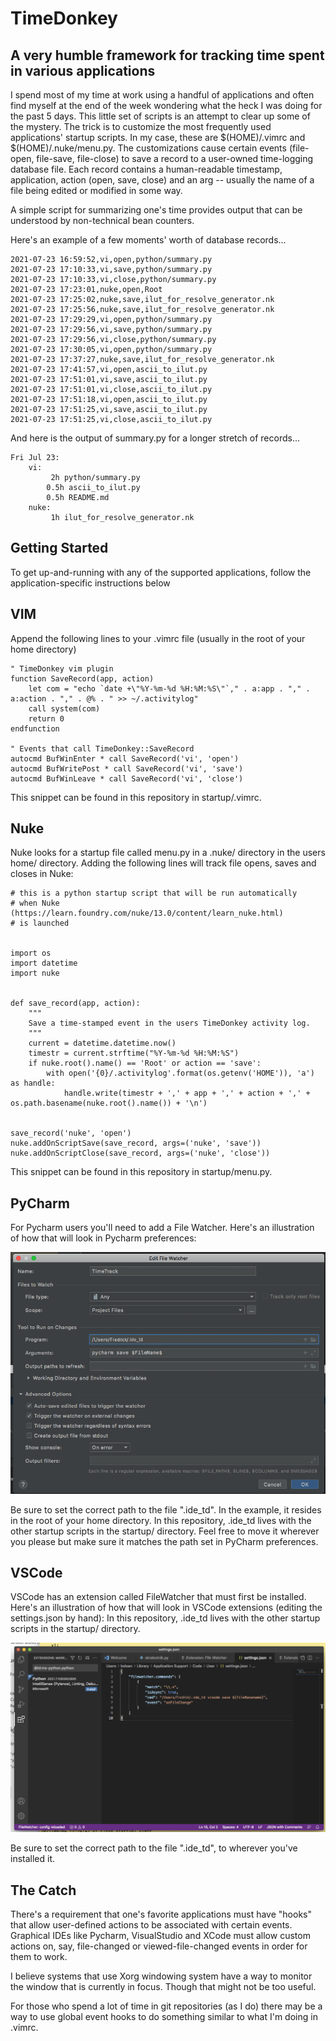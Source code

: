 TimeDonkey
==========

A very humble framework for tracking time spent in various applications  
-----------------------------------------------------------------------

I spend most of my time at work using a handful of applications and often find myself 
at the end of the week wondering what the heck I was doing for the past 5 days. This little 
set of scripts is an attempt to clear up some of the mystery. The trick is to customize
the most frequently used applications' startup scripts. In my case, these are $(HOME)/.vimrc and $(HOME)/.nuke/menu.py.
The customizations cause certain events (file-open, file-save, file-close) to save a record to a user-owned time-logging
database file. Each record contains a human-readable timestamp, application, action (open, save, close) and an arg -- usually
the name of a file being edited or modified in some way. 

A simple script for summarizing one's time provides output that can be understood by non-technical bean counters. 

Here's an example of a few moments' worth of database records...

```
2021-07-23 16:59:52,vi,open,python/summary.py
2021-07-23 17:10:33,vi,save,python/summary.py
2021-07-23 17:10:33,vi,close,python/summary.py
2021-07-23 17:23:01,nuke,open,Root
2021-07-23 17:25:02,nuke,save,ilut_for_resolve_generator.nk
2021-07-23 17:25:56,nuke,save,ilut_for_resolve_generator.nk
2021-07-23 17:29:29,vi,open,python/summary.py
2021-07-23 17:29:56,vi,save,python/summary.py
2021-07-23 17:29:56,vi,close,python/summary.py
2021-07-23 17:30:05,vi,open,python/summary.py
2021-07-23 17:37:27,nuke,save,ilut_for_resolve_generator.nk
2021-07-23 17:41:57,vi,open,ascii_to_ilut.py
2021-07-23 17:51:01,vi,save,ascii_to_ilut.py
2021-07-23 17:51:01,vi,close,ascii_to_ilut.py
2021-07-23 17:51:18,vi,open,ascii_to_ilut.py
2021-07-23 17:51:25,vi,save,ascii_to_ilut.py
2021-07-23 17:51:25,vi,close,ascii_to_ilut.py
```

And here is the output of summary.py for a longer stretch of records...
```
Fri Jul 23:
    vi:
         2h python/summary.py
        0.5h ascii_to_ilut.py
        0.5h README.md
    nuke:
         1h ilut_for_resolve_generator.nk
```

Getting Started
---------------
To get up-and-running with any of the supported applications, follow the application-specific instructions below


VIM
---
Append the following lines to your .vimrc file (usually in the root of your home directory)
```
" TimeDonkey vim plugin
function SaveRecord(app, action)
    let com = "echo `date +\"%Y-%m-%d %H:%M:%S\"`," . a:app . "," . a:action . "," . @% . " >> ~/.activitylog"
    call system(com)
    return 0
endfunction

" Events that call TimeDonkey::SaveRecord
autocmd BufWinEnter * call SaveRecord('vi', 'open')
autocmd BufWritePost * call SaveRecord('vi', 'save')
autocmd BufWinLeave * call SaveRecord('vi', 'close')
```

This snippet can be found in this repository in startup/.vimrc. 


Nuke
----
Nuke looks for a startup file called menu.py in a .nuke/ directory in the users home/ directory. Adding the following lines will
track file opens, saves and closes in Nuke:
```
# this is a python startup script that will be run automatically 
# when Nuke (https://learn.foundry.com/nuke/13.0/content/learn_nuke.html) 
# is launched


import os
import datetime
import nuke


def save_record(app, action):
    """
    Save a time-stamped event in the users TimeDonkey activity log.  
    """
    current = datetime.datetime.now()
    timestr = current.strftime("%Y-%m-%d %H:%M:%S")
    if nuke.root().name() == 'Root' or action == 'save':
        with open('{0}/.activitylog'.format(os.getenv('HOME')), 'a') as handle:
            handle.write(timestr + ',' + app + ',' + action + ',' + os.path.basename(nuke.root().name()) + '\n')
        

save_record('nuke', 'open')
nuke.addOnScriptSave(save_record, args=('nuke', 'save'))
nuke.addOnScriptClose(save_record, args=('nuke', 'close'))

```
This snippet can be found in this repository in startup/menu.py. 

PyCharm
-------

For Pycharm users you'll need to add a File Watcher. Here's an illustration of how that will 
look in Pycharm preferences:

![image info](./docs/image/pycharm_filewatcher2.png)

Be sure to set the correct path to the file ".ide_td". In the example, it resides in the root of your home directory.
In this repository, .ide_td lives with the other startup scripts in the startup/ directory. Feel free to move it wherever you 
please but make sure it matches the path set in PyCharm preferences.

VSCode
------

VSCode has an extension called FileWatcher that must first be installed. Here's an illustration of how that will 
look in VSCode extensions (editing the settings.json by hand):
In this repository, .ide_td lives with the other startup scripts in the startup/ directory.

![image info](./docs/image/vscode_filewatcher2.png)

Be sure to set the correct path to the file ".ide_td", to wherever you've installed it.

The Catch
---------

There's a requirement that one's favorite applications must have "hooks" that allow user-defined actions
to be associated with certain events. Graphical IDEs like Pycharm, VisualStudio and XCode must allow custom actions on, say, file-changed
or viewed-file-changed events in order for them to work.

I believe systems that use Xorg windowing system have a way to monitor the window that is currently in focus. Though
that might not be too useful.

For those who spend a lot of time in git repositories (as I do) there may be a way to use global event hooks to
do something similar to what I'm doing in .vimrc.
